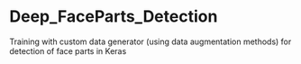 # Deep_FaceParts_Detection
Training with custom data generator (using data augmentation methods) for detection of face parts in Keras
